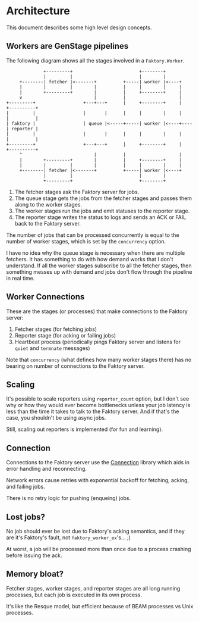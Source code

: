 # Architecture

This document describes some high level design concepts.

## Workers are GenStage pipelines

The following diagram shows all the stages involved in a `Faktory.Worker`.

```
              +---------+                         +--------+
              |         |                         |        |
     +--------| fetcher |<-------+          +-----| worker |<----+
     |        |         |        |          |     |        |     |
     |        +---------+        |          |     +--------+     |
     v                           |          |                    |
+---------+                  +---+---+      |     +--------+     |    +----------+
|         |                  |       |      |     |        |     |    |          |
| faktory |                  | queue |<-----+-----| worker |<----+----| reporter |
|         |                  |       |      |     |        |     |    |          |
+---------+                  +---+---+      |     +--------+     |    +----------+
     ^                           |          |                    |
     |        +---------+        |          |     +--------+     |
     |        |         |        |          |     |        |     |
     +--------| fetcher |<-------+          +-----| worker |<----+
              |         |                         |        |
              +---------+                         +--------+
```

1. The fetcher stages ask the Faktory server for jobs.
1. The queue stage gets the jobs from the fetcher stages and passes them along to the worker stages.
1. The worker stages run the jobs and emit statuses to the reporter stage.
1. The reporter stage writes the status to logs and sends an ACK or FAIL back to the Faktory server.

The number of jobs that can be processed concurrently is equal to the number of worker stages, which is set by the `concurrency` option.

I have no idea why the queue stage is necessary when there are multiple fetchers. It has something to do with how demand works that I don't understand. If all the worker stages subscribe to all the fetcher stages, then something messes up with demand and jobs don't flow through the pipeline in real time.

## Worker Connections

These are the stages (or processes) that make connections to the Faktory server:
1. Fetcher stages (for fetching jobs)
1. Reporter stage (for acking or failing jobs)
1. Heartbeat process (periodically pings Faktory server and listens for `quiet` and `termnate` messages)

Note that `concurrency` (what defines how many worker stages there) has no bearing on number of connections to the Faktory server.

## Scaling

It's possible to scale reporters using `reporter_count` option, but I don't see why or how they would ever become bottlenecks unless your job latency is less than the time it takes to talk to the Faktory server. And if that's the case, you shouldn't be using async jobs.

Still, scaling out reporters is implemented (for fun and learning).

## Connection

Connections to the Faktory server use the [Connection](https://hexdocs.pm/connection/Connection.html) library which aids in error handling and reconnecting.

Network errors cause retries with exponential backoff for fetching, acking, and failing jobs.

There is no retry logic for pushing (enqueing) jobs.

## Lost jobs?

No job should ever be lost due to Faktory's acking semantics, and if they are
it's Faktory's fault, not `faktory_worker_ex`'s... ;)

At worst, a job will be processed more than once due to a process crashing before issuing the ack.

## Memory bloat?

Fetcher stages, worker stages, and reporter stages are all long running processes, but each job is executed in its own process.

It's like the Resque model, but efficient because of BEAM processes vs Unix processes.